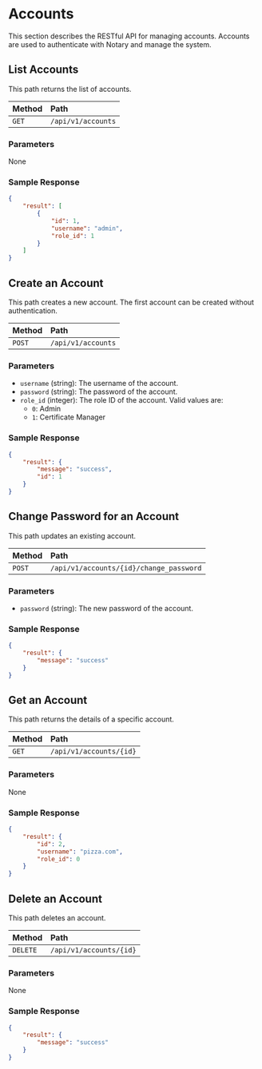 # Accounts

This section describes the RESTful API for managing accounts. Accounts are used to authenticate with Notary and manage the system.

## List Accounts

This path returns the list of accounts.

| Method | Path               |
| :----- | :----------------- |
| `GET`  | `/api/v1/accounts` |

### Parameters

None

### Sample Response

```json
{
    "result": [
        {
            "id": 1,
            "username": "admin",
            "role_id": 1
        }
    ]
}
```

## Create an Account

This path creates a new account. The first account can be created without authentication.

| Method | Path               |
| :----- | :----------------- |
| `POST` | `/api/v1/accounts` |

### Parameters

- `username` (string): The username of the account. 
- `password` (string): The password of the account.
- `role_id` (integer): The role ID of the account. Valid values are:
  - `0`: Admin
  - `1`: Certificate Manager

### Sample Response

```json
{
    "result": {
        "message": "success",
        "id": 1
    }
}
```

## Change Password for an Account

This path updates an existing account.

| Method | Path                                    |
| :----- | :-------------------------------------- |
| `POST` | `/api/v1/accounts/{id}/change_password` |

### Parameters

- `password` (string): The new password of the account.

### Sample Response

```json
{
    "result": {
        "message": "success"
    }
}
```

## Get an Account

This path returns the details of a specific account.

| Method | Path                    |
| :----- | :---------------------- |
| `GET`  | `/api/v1/accounts/{id}` |

### Parameters

None

### Sample Response

```json
{
    "result": {
        "id": 2,
        "username": "pizza.com",
        "role_id": 0
    }
}
```

## Delete an Account

This path deletes an account.

| Method   | Path                    |
| :------- | :---------------------- |
| `DELETE` | `/api/v1/accounts/{id}` |

### Parameters

None

### Sample Response

```json
{
    "result": {
        "message": "success"
    }
}
```
